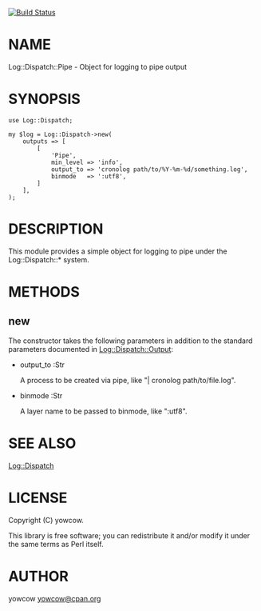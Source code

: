 [![Build Status](https://travis-ci.org/yowcow/p5-Log-Dispatch-Pipe.svg?branch=master)](https://travis-ci.org/yowcow/p5-Log-Dispatch-Pipe)
# NAME

Log::Dispatch::Pipe - Object for logging to pipe output

# SYNOPSIS

    use Log::Dispatch;

    my $log = Log::Dispatch->new(
        outputs => [
            [
                'Pipe',
                min_level => 'info',
                output_to => 'cronolog path/to/%Y-%m-%d/something.log',
                binmode   => ':utf8',
            ]
        ],
    );

# DESCRIPTION

This module provides a simple object for logging to pipe under the Log::Dispatch::\* system.

# METHODS

## new

The constructor takes the following parameters in addition to the standard parameters documented in [Log::Dispatch::Output](https://metacpan.org/pod/Log::Dispatch::Output):

- output\_to :Str

    A process to be created via pipe, like "| cronolog path/to/file.log".

- binmode :Str

    A layer name to be passed to binmode, like ":utf8".

# SEE ALSO

[Log::Dispatch](https://metacpan.org/pod/Log::Dispatch)

# LICENSE

Copyright (C) yowcow.

This library is free software; you can redistribute it and/or modify
it under the same terms as Perl itself.

# AUTHOR

yowcow <yowcow@cpan.org>
